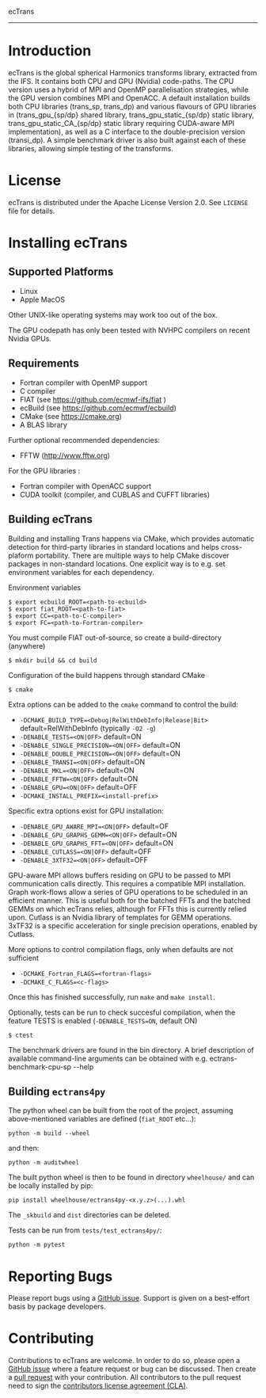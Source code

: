 ecTrans
*******

Introduction
============

ecTrans is the global spherical Harmonics transforms library, extracted from the IFS.
It contains both CPU and GPU (Nvidia) code-paths.
The CPU version uses a hybrid of MPI and OpenMP parallelisation strategies, while the GPU version combines MPI and OpenACC.
A default installation builds both CPU libraries (trans_sp, trans_dp) and various flavours of GPU libraries in (trans_gpu_{sp/dp} shared library, trans_gpu_static_{sp/dp} static library, trans_gpu_static_CA_{sp/dp} static library requiring CUDA-aware MPI implementation), as well as a C interface to the double-precision version (transi_dp). A simple benchmark driver is also built against each of these libraries, allowing simple testing of the transforms.

License
=======

ecTrans is distributed under the Apache License Version 2.0.
See `LICENSE` file for details.

Installing ecTrans
==================

Supported Platforms
-------------------

- Linux
- Apple MacOS

Other UNIX-like operating systems may work too out of the box.

The GPU codepath has only been tested with NVHPC compilers on recent Nvidia GPUs.

Requirements
------------
- Fortran compiler with OpenMP support
- C compiler
- FIAT (see https://github.com/ecmwf-ifs/fiat )
- ecBuild (see https://github.com/ecmwf/ecbuild)
- CMake (see https://cmake.org)
- A BLAS library

Further optional recommended dependencies:
- FFTW (http://www.fftw.org)

For the GPU libraries :
- Fortran compiler with OpenACC support
- CUDA toolkit (compiler, and CUBLAS and CUFFT libraries)

Building ecTrans
----------------

Building and installing Trans happens via CMake, which provides automatic detection for
third-party libraries in standard locations and helps cross-plaform portability.
There are multiple ways to help CMake discover packages in non-standard locations.
One explicit way is to e.g. set environment variables for each dependency.

Environment variables 

    $ export ecbuild_ROOT=<path-to-ecbuild>
    $ export fiat_ROOT=<path-to-fiat>
    $ export CC=<path-to-C-compiler>
    $ export FC=<path-to-Fortran-compiler>

You must compile FIAT out-of-source, so create a build-directory (anywhere)

    $ mkdir build && cd build
 
Configuration of the build happens through standard CMake

    $ cmake

Extra options can be added to the `cmake` command to control the build:

 - `-DCMAKE_BUILD_TYPE=<Debug|RelWithDebInfo|Release|Bit>` default=RelWithDebInfo (typically `-O2 -g`)
 - `-DENABLE_TESTS=<ON|OFF>`            default=ON
 - `-DENABLE_SINGLE_PRECISION=<ON|OFF>` default=ON
 - `-DENABLE_DOUBLE_PRECISION=<ON|OFF>` default=ON
 - `-DENABLE_TRANSI=<ON|OFF>`           default=ON
 - `-DENABLE_MKL=<ON|OFF>`              default=ON
 - `-DENABLE_FFTW=<ON|OFF>`             default=ON
 - `-DENABLE_GPU=<ON|OFF>`              default=OFF
 - `-DCMAKE_INSTALL_PREFIX=<install-prefix>`

Specific extra options exist for GPU installation:
 - `-DENABLE_GPU_AWARE_MPI=<ON|OFF>`    default=OF
 - `-DENABLE_GPU_GRAPHS_GEMM=<ON|OFF>`  default=ON
 - `-DENABLE_GPU_GRAPHS_FFT=<ON|OFF>`   default=ON
 - `-DENABLE_CUTLASS=<ON|OFF>`          default=OFF
 - `-DENABLE_3XTF32=<ON|OFF>`           default=OFF

GPU-aware MPI allows buffers residing on GPU to be passed to MPI communication calls directly. This requires a compatible MPI installation.
Graph work-flows allow a series of GPU operations to be scheduled in an efficient manner. 
This is useful both for the batched FFTs and the batched GEMMs on which ecTrans relies, although for FFTs this is currently relied upon.
Cutlass is an Nvidia library of templates for GEMM operations. 3xTF32 is a specific acceleration for single precision operations, enabled by Cutlass.

More options to control compilation flags, only when defaults are not sufficient

 - `-DCMAKE_Fortran_FLAGS=<fortran-flags>`
 - `-DCMAKE_C_FLAGS=<c-flags>`

Once this has finished successfully, run ``make`` and ``make install``.

Optionally, tests can be run to check succesful compilation, when the feature TESTS is enabled (`-DENABLE_TESTS=ON`, default ON)

    $ ctest

The benchmark drivers are found in the bin directory.
A brief description of available command-line arguments can be obtained with e.g.
ectrans-benchmark-cpu-sp --help

Building `ectrans4py`
---------------------

The python wheel can be built from the root of the project, assuming above-mentioned variables are defined (`fiat_ROOT` etc...):
```
python -m build --wheel
```
and then:
```
python -m auditwheel
```
The built python wheel is then to be found in directory `wheelhouse/` and can be locally installed by pip:
```
pip install wheelhouse/ectrans4py-<x.y.z>(...).whl
```
The `_skbuild` and `dist` directories can be deleted.

Tests can be run from `tests/test_ectrans4py/`:
```
python -m pytest
```

Reporting Bugs
==============

Please report bugs using a [GitHub issue](https://github.com/ecmwf-ifs/ectrans/issues). Support is given on a best-effort basis by package developers.

Contributing
============

Contributions to ecTrans are welcome. In order to do so, please open a [GitHub issue](https://github.com/ecmwf-ifs/ectrans/issues) where a feature request or bug can be discussed. Then create a [pull request](https://github.com/ecmwf-ifs/ectrans/pulls) with your contribution. All contributors to the pull request need to sign the [contributors license agreement (CLA)](https://claassistant.ecmwf.int/ecmwf-ifs/ectrans).

